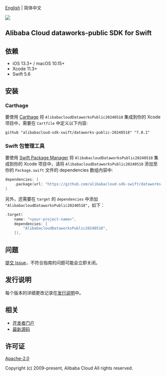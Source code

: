 [English](README.md) | 简体中文

![](https://aliyunsdk-pages.alicdn.com/icons/AlibabaCloud.svg)

## Alibaba Cloud dataworks-public SDK for Swift

## 依赖

- iOS 13.3+ / macOS 10.15+
- Xcode 11.3+
- Swift 5.6

## 安装

### Carthage

要使用 [Carthage](https://github.com/Carthage/Carthage) 将 `AlibabacloudDataworksPublic20240518` 集成到你的 Xcode 项目中，需要在 `Cartfile` 中定义以下内容:

```ogdl
github "alibabacloud-sdk-swift/dataworks-public-20240518" "7.0.1"
```

### Swift 包管理工具

要使用 [Swift Package Manager](https://swift.org/package-manager/) 将 `AlibabacloudDataworksPublic20240518` 集成到你的 Xcode 项目中，请将 `AlibabacloudDataworksPublic20240518` 添加至你的 `Package.swift` 文件的 dependencies 数组内容中:

```swift
dependencies: [
    .package(url: "https://github.com/alibabacloud-sdk-swift/dataworks-public-20240518.git", from: "7.0.1")
]
```

另外，还需要在 `target` 的 `dependencies` 中添加 `"AlibabacloudDataworksPublic20240518"`，如下：

```swift
.target(
    name: "<your-project-name>",
    dependencies: [
        "AlibabacloudDataworksPublic20240518",
    ]),
```

## 问题

[提交 Issue](https://github.com/alibabacloud-sdk-swift/dataworks-public-20240518/issues/new)，不符合指南的问题可能会立即关闭。

## 发行说明

每个版本的详细更改记录在[发行说明](./ChangeLog.txt)中。

## 相关

* [开发者门户](https://next.api.aliyun.com/home)
* [最新源码](https://github.com/alibabacloud-sdk-swift/dataworks-public-20240518)

## 许可证

[Apache-2.0](http://www.apache.org/licenses/LICENSE-2.0)

Copyright (c) 2009-present, Alibaba Cloud All rights reserved.
